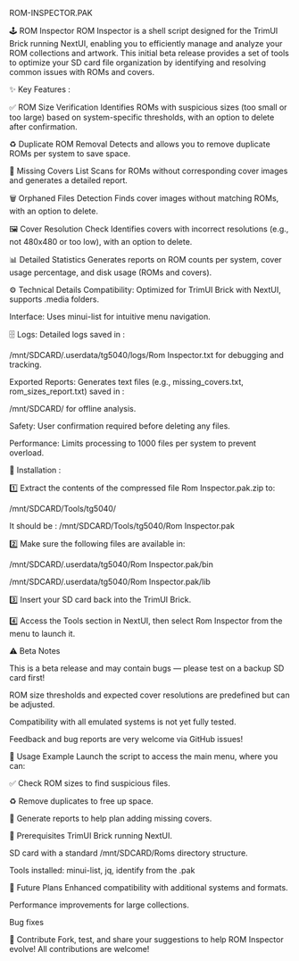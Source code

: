 ROM-INSPECTOR.PAK

🕹️ ROM Inspector
ROM Inspector is a shell script designed for the TrimUI Brick running NextUI, enabling you to efficiently manage and analyze your ROM collections and artwork.
This initial beta release provides a set of tools to optimize your SD card file organization by identifying and resolving common issues with ROMs and covers.

✨ Key Features :

✅ ROM Size Verification
Identifies ROMs with suspicious sizes (too small or too large) based on system-specific thresholds, with an option to delete after confirmation.

♻️ Duplicate ROM Removal
Detects and allows you to remove duplicate ROMs per system to save space.

📄 Missing Covers List
Scans for ROMs without corresponding cover images and generates a detailed report.

🗑️ Orphaned Files Detection
Finds cover images without matching ROMs, with an option to delete.

🖼️ Cover Resolution Check
Identifies covers with incorrect resolutions (e.g., not 480x480 or too low), with an option to delete.

📊 Detailed Statistics
Generates reports on ROM counts per system, cover usage percentage, and disk usage (ROMs and covers).

⚙️ Technical Details
Compatibility: Optimized for TrimUI Brick with NextUI, supports .media folders.

Interface: Uses minui-list for intuitive menu navigation.

🗄️ Logs: Detailed logs saved in :

/mnt/SDCARD/.userdata/tg5040/logs/Rom Inspector.txt for debugging and tracking.

Exported Reports: Generates text files (e.g., missing_covers.txt, rom_sizes_report.txt) saved in :

/mnt/SDCARD/ for offline analysis.

Safety: User confirmation required before deleting any files.

Performance: Limits processing to 1000 files per system to prevent overload.

💾 Installation :

1️⃣ Extract the contents of the compressed file Rom Inspector.pak.zip to:

/mnt/SDCARD/Tools/tg5040/

It should be : /mnt/SDCARD/Tools/tg5040/Rom Inspector.pak

2️⃣ Make sure the following files are available in:

/mnt/SDCARD/.userdata/tg5040/Rom Inspector.pak/bin

/mnt/SDCARD/.userdata/tg5040/Rom Inspector.pak/lib

3️⃣ Insert your SD card back into the TrimUI Brick.

4️⃣ Access the Tools section in NextUI, then select Rom Inspector from the menu to launch it.

⚠️ Beta Notes

This is a beta release and may contain bugs — please test on a backup SD card first!

ROM size thresholds and expected cover resolutions are predefined but can be adjusted.

Compatibility with all emulated systems is not yet fully tested.

Feedback and bug reports are very welcome via GitHub issues!

🚀 Usage Example
Launch the script to access the main menu, where you can:

✅ Check ROM sizes to find suspicious files.

♻️ Remove duplicates to free up space.

📝 Generate reports to help plan adding missing covers.

📌 Prerequisites
TrimUI Brick running NextUI.

SD card with a standard /mnt/SDCARD/Roms directory structure.

Tools installed: minui-list, jq, identify from the .pak

🔮 Future Plans
Enhanced compatibility with additional systems and formats.

Performance improvements for large collections.

Bug fixes

🤝 Contribute
Fork, test, and share your suggestions to help ROM Inspector evolve!
All contributions are welcome!
